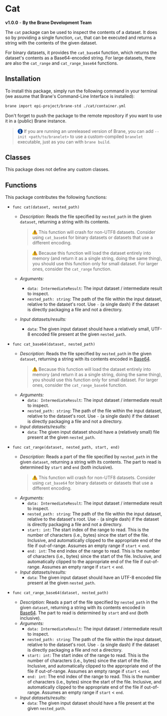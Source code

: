 # Cat
**v1.0.0** - **By the Brane Development Team**

The `cat` package can be used to inspect the contents of a dataset. It does so by providing a single function, `cat`, that can be executed and returns a string with the contents of the given dataset.

For binary datasets, it provides the `cat_base64` function, which returns the dataset's contents as a Base64-encoded string. For large datasets, there are also the `cat_range` and `cat_range_base64` functions.


## Installation
To install this package, simply run the following command in your terminal (we assume that Brane's Command-Line Interface is installed):
```bash
brane import epi-project/brane-std ./cat/container.yml
```
Don't forget to push the package to the remote repository if you want to use it in a (public) Brane instance.

> <img src="../assets/img/info.png" alt="info" width="16" style="margin-top: 3px; margin-bottom: -3px;"/> If you are running an unreleased version of Brane, you can add `--init <path/to/branelet>` to use a custom-compiled `branelet` executable, just as you can with `brane build`.


## Classes
This package does not define any custom classes.


## Functions
This package contributes the following functions:
- `func cat(dataset, nested_path)`
  - _Description:_ Reads the file specified by `nested_path` in the given `dataset`, returning a string with its contents.
    > <img src="../assets/img/warning.png" alt="warning" width="16" style="margin-top: 3px; margin-bottom: -3px;"/> This function will crash for non-UTF8 datasets. Consider using `cat_base64` for binary datasets or datasets that use a different encoding.

    > <img src="../assets/img/warning.png" alt="warning" width="16" style="margin-top: 3px; margin-bottom: -3px;"/> Because this function will load the dataset entirely into memory (and return it as a single string, doing the same thing), you should use this function only for small dataset. For larger ones, consider the `cat_range` function.
  - _Arguments:_
    - `data: IntermediateResult`: The input dataset / intermediate result to inspect.
    - `nested_path: string`: The path of the file within the input dataset, relative to the dataset's root. Use `-` (a single dash) if the dataset is directly packaging a file and not a directory.
  - _Input datasets/results:_
    - `data`: The given input dataset should have a relatively small, UTF-8 encoded file present at the given `nested_path`.

- `func cat_base64(dataset, nested_path)`
  - _Description:_ Reads the file specified by `nested_path` in the given `dataset`, returning a string with its contents encoded in [Base64](https://en.wikipedia.org/wiki/Base64).
    > <img src="../assets/img/warning.png" alt="warning" width="16" style="margin-top: 3px; margin-bottom: -3px;"/> Because this function will load the dataset entirely into memory (and return it as a single string, doing the same thing), you should use this function only for small dataset. For larger ones, consider the `cat_range_base64` function.
  - _Arguments:_
    - `data: IntermediateResult`: The input dataset / intermediate result to inspect.
    - `nested_path: string`: The path of the file within the input dataset, relative to the dataset's root. Use `-` (a single dash) if the dataset is directly packaging a file and not a directory.
  - _Input datasets/results:_
    - `data`: The given input dataset should have a (relatively small) file present at the given `nested_path`.

- `func cat_range(dataset, nested_path, start, end)`
  - _Description:_ Reads a part of the file specified by `nested_path` in the given `dataset`, returning a string with its contents. The part to read is determined by `start` and `end` (both inclusive).
    > <img src="../assets/img/warning.png" alt="warning" width="16" style="margin-top: 3px; margin-bottom: -3px;"/> This function will crash for non-UTF8 datasets. Consider using `cat_base64` for binary datasets or datasets that use a different encoding.
  - _Arguments:_
    - `data: IntermediateResult`: The input dataset / intermediate result to inspect.
    - `nested_path: string`: The path of the file within the input dataset, relative to the dataset's root. Use `-` (a single dash) if the dataset is directly packaging a file and not a directory.
    - `start: int`: The start index of the range to read. This is the number of characters (i.e., bytes) since the start of the file. Inclusive, and automatically clipped to the appropriate end of the file if out-of-range. Assumes an empty range if `start` < `end`.
    - `end: int`: The end index of the range to read. This is the number of characters (i.e., bytes) since the start of the file. Inclusive, and automatically clipped to the appropriate end of the file if out-of-range. Assumes an empty range if `start` < `end`.
  - _Input datasets/results:_
    - `data`: The given input dataset should have an UTF-8 encoded file present at the given `nested_path`.

- `func cat_range_base64(dataset, nested_path)`
  - _Description:_ Reads a part of the file specified by `nested_path` in the given `dataset`, returning a string with its contents encoded in [Base64](https://en.wikipedia.org/wiki/Base64). The part to read is determined by `start` and `end` (both inclusive).
  - _Arguments:_
    - `data: IntermediateResult`: The input dataset / intermediate result to inspect.
    - `nested_path: string`: The path of the file within the input dataset, relative to the dataset's root. Use `-` (a single dash) if the dataset is directly packaging a file and not a directory.
    - `start: int`: The start index of the range to read. This is the number of characters (i.e., bytes) since the start of the file. Inclusive, and automatically clipped to the appropriate end of the file if out-of-range. Assumes an empty range if `start` < `end`.
    - `end: int`: The end index of the range to read. This is the number of characters (i.e., bytes) since the start of the file. Inclusive, and automatically clipped to the appropriate end of the file if out-of-range. Assumes an empty range if `start` < `end`.
  - _Input datasets/results:_
    - `data`: The given input dataset should have a file present at the given `nested_path`.
